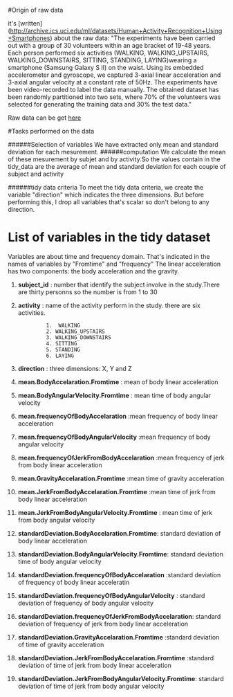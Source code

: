  
#Origin of raw data

it's [written]
(http://archive.ics.uci.edu/ml/datasets/Human+Activity+Recognition+Using+Smartphones)
about the raw data:
"The experiments have been carried out with a group of 30 volunteers within an age bracket of 19-48 years. Each person performed six activities (WALKING, WALKING_UPSTAIRS, WALKING_DOWNSTAIRS, SITTING, STANDING, LAYING)wearing a smartphone (Samsung Galaxy S II) on the waist. Using its embedded accelerometer and gyroscope, we captured 3-axial linear acceleration and 3-axial angular velocity at a constant rate of 50Hz. The experiments have been video-recorded to label the data manually. The obtained dataset has been randomly partitioned into two sets, where 70% of the volunteers was selected for generating the training data and 30% the test data." 

Raw data can be get [here](https://d396qusza40orc.cloudfront.net/getdata%2Fprojectfiles%2FUCI%20HAR%20Dataset.zip)

#Tasks performed on the data

######Selection of variables
We have extracted only mean and standard deviation for each mesurement. 
######computation 
We calculate the mean of these mesurement by subjet and by activity.So the values contain in the tidy_data are the average of 
mean and standard deviation for each couple of subject and activity

######tidy data criteria
To meet the tidy data criteria, we create the variable "direction" which indicates the three dimensions. But before performing this,
I drop all variables that's scalar so don't belong to any direction.

# List of variables in the tidy dataset
Variables are about time and frequency domain. That's indicated in the names of variables by "Fromtime" and "frequency"
The linear acceleration has two components: the body acceleration and the gravity.



1. **subject_id** : number that identify the subject involve in the study.There are thirty personns so the number is from 1 to 30
            
2. **activity**   : name of the activity perform in the study. there are six activities.
                
                1.  WALKING  
                2. WALKING_UPSTAIRS  
                3. WALKING_DOWNSTAIRS
                4. SITTING
                5. STANDING
                6. LAYING
              

3. **direction**   : three dimensions: X, Y and Z         

      


4.  **mean.BodyAccelaration.Fromtime** : mean of body linear acceleration                                
 
                        
5.  **mean.BodyAngularVelocity.Fromtime**         : mean time of body angular velocity           
6.  **mean.frequencyOfBodyAccelaration**          :mean frequency of body linear acceleration            
7.  **mean.frequencyOfBodyAngularVelocity**       :mean frequency of body angular velocity            
8.  **mean.frequencyOfJerkFromBodyAccelaration**  :mean frequency of jerk from body linear acceleration
9.  **mean.GravityAccelaration.Fromtime**         :mean time of gravity acceleration            
10. **mean.JerkFromBodyAccelaration.Fromtime**    :mean time of jerk from body linear acceleration            
11. **mean.JerkFromBodyAngularVelocity.Fromtime** : mean time of jerk from body angular velocity
                                               
12. **standardDeviation.BodyAccelaration.Fromtime**: standard deviation of body linear acceleration          
13. **standardDeviation.BodyAngularVelocity.Fromtime**: standard deviation time of body angular velocity 
                                        
14. **standardDeviation.frequencyOfBodyAccelaration**  :standard deviation of frequency of body linear acceleratin
                   
15. **standardDeviation.frequencyOfBodyAngularVelocity** : standard deviation of frequency of body angular velocity
                   
16. **standardDeviation.frequencyOfJerkFromBodyAccelaration**: standard deviation of frequency
                                                        of jerk from body linear acceleration
17. **standardDeviation.GravityAccelaration.Fromtime**      :standard deviation of time of gravity acceleration
18. **standardDeviation.JerkFromBodyAccelaration.Fromtime** :standard deviation of time of jerk from body linear acceleration
                      
19. **standardDeviation.JerkFromBodyAngularVelocity.Fromtime**: standard deviation of time of jerk from body angular velocity

